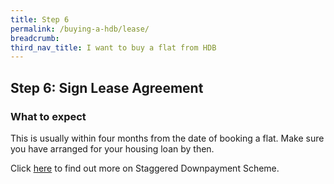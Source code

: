```yaml
---
title: Step 6
permalink: /buying-a-hdb/lease/
breadcrumb: 
third_nav_title: I want to buy a flat from HDB
---
```


## Step 6: Sign Lease Agreement 

### What to expect

This is usually within four months from the date of booking a flat. Make sure you have arranged for your housing loan by then.

Click [here](https://www.hdb.gov.sg/cs/infoweb/residential/buying-a-flat/new/staggered-downpayment-scheme) to find out more on Staggered Downpayment Scheme.
